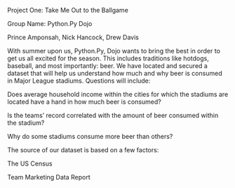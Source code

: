 Project One: Take Me Out to the Ballgame

Group Name: Python.Py Dojo

Prince Amponsah, Nick Hancock, Drew Davis

With summer upon us, Python.Py, Dojo wants to bring the best in order to get us all excited for the season. This includes traditions like hotdogs, baseball, and most importantly: beer. We have located and secured a dataset that will help us understand how much and why beer is consumed in Major League stadiums. Questions will include:


Does average household income within the cities for which the stadiums are located have a hand in how much beer is consumed?

Is the teams’ record correlated with the amount of beer consumed within the stadium?

Why do some stadiums consume more beer than others?

The source of our dataset is based on a few factors:

The US Census

Team Marketing Data Report
